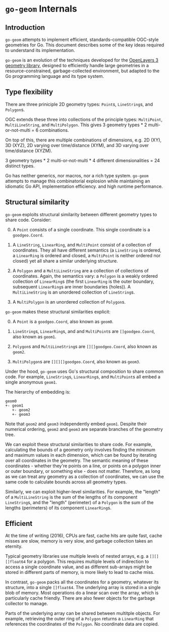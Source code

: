 # `go-geom` Internals


## Introduction

`go-geom` attempts to implement efficient, standards-compatible OGC-style
geometries for Go.  This document describes some of the key ideas required to
understand its implementation.

`go-geom` is an evolution of the techniques developed for the [OpenLayers 3
geometry library](http://openlayers.org/en/master/apidoc/ol.goodgeo.html),
designed to efficiently handle large geometries in a resource-constrained,
garbage-collected environment, but adapted to the Go programming language and
its type system.


## Type flexibility 

There are three priniciple 2D geometry types: `Point`s, `LineString`s, and
`Polygon`s.

OGC extends these three into collections of the principle types: `MultiPoint`,
`MultiLineString`, and `MultiPolygon`.  This gives 3 geometry types * 2
multi-or-not-multi = 6 combinations.

On top of this, there are multiple combinations of dimensions, e.g. 2D (XY), 3D
(XYZ), 2D varying over time/distance (XYM), and 3D varying over time/distance
(XYZM).

3 geometry types * 2 multi-or-not-multi * 4 different dimensionalities = 24
distinct types.

Go has neither generics, nor macros, nor a rich type system. `go-geom` attempts
to manage this combinatorial explosion while maintaining an idiomatic Go API,
implementation efficiency. and high runtime performance.


## Structural similarity

`go-geom` exploits structural similarity between different geometry types to
share code. Consider:

0.  A `Point` consists of a single coordinate. This single coordinate is a
    `goodgeo.Coord`.

1.  A `LineString`, `LinearRing`, and `MultiPoint` consist of a collection of
    coordinates. They all have different semantics (a `LineString` is ordered,
a `LinearRing` is ordered and closed, a `MultiPoint` is neither ordered nor
closed) yet all share a similar underlying structure.

2.  A `Polygon` and a `MultiLineString` are a collection of collections of
    coordinates. Again, the semantics vary: a `Polygon` is a weakly ordered
collection of `LinearRing`s (the first `LinearRing` is the outer boundary,
subsequent `LinearRing`s are inner boundaries (holes)). A `MultiLineString` is
an unordered collection of `LineString`s.

3.  A `MultiPolygon` is an unordered collection of `Polygon`s.

`go-geom` makes these structural similarities explicit:

0. A `Point` is a `goodgeo.Coord`, also known as `geom0`.

1. `LineString`s, `LinearRing`s, and and `MultiPoint`s are `[]goodgeo.Coord`, also
   known as `geom1`.

2. `Polygon`s and `MultiLineString`s are `[][]goodgeo.Coord`, also known as
   `geom2`.

3. `MultiPolygon`s are `[][][]goodgeo.Coord`, also known as `geom3`.

Under the hood, `go-geom` uses Go's structural composition to share common
code. For example, `LineString`s, `LinearRing`s, and `MultiPoint`s all embed a
single anonymous `geom1`.

The hierarchy of embedding is:

	geom0
	+- geom1
	   +- geom2
	   +- geom3

Note that `geom2` and `geom3` independently embed `geom1`. Despite their
numerical ordering, `geom2` and `geom3` are separate branches of the geometry
tree.

We can exploit these structural similarities to share code. For example,
calculating the bounds of a geometry only involves finding the minimum and
maximum values in each dimension, which can be found by iterating over all
coordinates in the geometry. The semantic meaning of these coordinates -
whether they're points on a line, or points on a polygon inner or outer
boundary, or something else - does not matter. Therefore, as long as we can
treat any geometry as a collection of coordinates, we can use the same code to
calculate bounds across all geometry types.

Similarly, we can exploit higher-level similarities. For example, the "length"
of a `MultiLineString` is the sum of the lengths of its component
`LineString`s, and the "length" (perimeter) of a `Polygon` is the sum of the
lengths (perimeters) of its component `LinearRing`s.


## Efficient 

At the time of writing (2016), CPUs are fast, cache hits are quite fast, cache
misses are slow, memory is very slow, and garbage collection takes an eternity.

Typical geometry libraries use multiple levels of nested arrays, e.g. a
`[][][]float64` for a polygon. This requires multiple levels of indirection to
access a single coordinate value, and as different sub-arrays might be stored
in different parts of memory, is more likely to lead to cache miss.

In contrast, `go-geom` packs all the coordinates for a geometry, whatever its
structure, into a single `[]float64`. The underlying array is stored in a
single blob of memory. Most operations do a linear scan over the array, which
is particularly cache friendly. There are also fewer objects for the garbage
collector to manage.

Parts of the underlying array can be shared between multitple objects. For
example, retrieving the outer ring of a `Polygon` returns a `LinearRing` that
references the coordinates of the `Polygon`. No coordinate data are copied.
